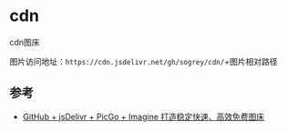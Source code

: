 # cdn
cdn图床


图片访问地址：`https://cdn.jsdelivr.net/gh/sogrey/cdn/`+图片相对路径

## 参考

- [GitHub + jsDelivr + PicGo + Imagine 打造稳定快速、高效免费图床](https://www.jianshu.com/p/f5c92353b4e0)
